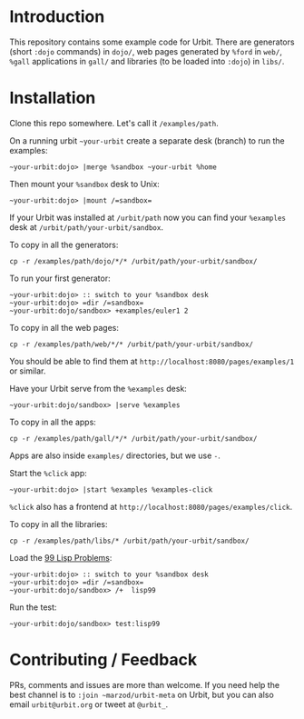 # Introduction

This repository contains some example code for Urbit. There are
generators (short `:dojo` commands) in `dojo/`, web pages generated by
`%ford` in `web/`, `%gall` applications in `gall/` and libraries (to be
loaded into `:dojo`) in `libs/`.

# Installation

Clone this repo somewhere. Let's call it `/examples/path`.

On a running urbit `~your-urbit` create a separate desk (branch) to run
the examples:

    ~your-urbit:dojo> |merge %sandbox ~your-urbit %home

Then mount your `%sandbox` desk to Unix:

    ~your-urbit:dojo> |mount /=sandbox=

If your Urbit was installed at `/urbit/path` now you can find your
`%examples` desk at `/urbit/path/your-urbit/sandbox`.

To copy in all the generators:

    cp -r /examples/path/dojo/*/* /urbit/path/your-urbit/sandbox/

To run your first generator:

    ~your-urbit:dojo> :: switch to your %sandbox desk
    ~your-urbit:dojo> =dir /=sandbox=
    ~your-urbit:dojo/sandbox> +examples/euler1 2

To copy in all the web pages:

    cp -r /examples/path/web/*/* /urbit/path/your-urbit/sandbox/

You should be able to find them at
`http://localhost:8080/pages/examples/1` or similar.

Have your Urbit serve from the `%examples` desk:

    ~your-urbit:dojo/sandbox> |serve %examples

To copy in all the apps:

    cp -r /examples/path/gall/*/* /urbit/path/your-urbit/sandbox/

Apps are also inside `examples/` directories, but we use `-`.

Start the `%click` app:

    ~your-urbit:dojo> |start %examples %examples-click

`%click` also has a frontend at
`http://localhost:8080/pages/examples/click`.

To copy in all the libraries:

    cp -r /examples/path/libs/* /urbit/path/your-urbit/sandbox/

Load the [99 Lisp
Problems](http://www.ic.unicamp.br/~meidanis/courses/mc336/2006s2/funcional/L-99_Ninety-Nine_Lisp_Problems.html):

    ~your-urbit:dojo> :: switch to your %sandbox desk
    ~your-urbit:dojo> =dir /=sandbox=
    ~your-urbit:dojo/sandbox> /+  lisp99

Run the test:

    ~your-urbit:dojo/sandbox> test:lisp99

# Contributing / Feedback

PRs, comments and issues are more than welcome. If you need help the
best channel is to `:join ~marzod/urbit-meta` on Urbit, but you can also
email `urbit@urbit.org` or tweet at `@urbit_`.
